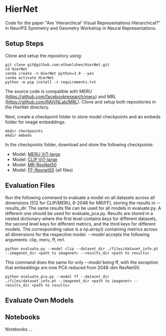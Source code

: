 # HierNet
Code for the paper "Are 'Hierarchical' Visual Representations Hierarchical?" in NeurIPS Symmetry and Geometry Workshop in Neural Representations.

## Setup Steps
Clone and setup the repository using:
```
git clone git@github.com:ethanlshen/HierNet.git
cd HierNet
conda create -n HierNet python=3.9 --yes
conda activate HierNet
python -m pip install -r requirements.txt
```
The source code is compatible with MERU (https://github.com/facebookresearch/meru) and MRL (https://github.com/RAIVNLab/MRL). 
Clone and setup both repositories in the HierNet directory.

Next, create a checkpoint folder to store model checkpoints and an embeds folder for image embeddings.
```
mkdir checkpoints
mkdir embeds
```
In the checkpoints folder, download and store the following checkpoints:
- Model: [MERU ViT-large](https://dl.fbaipublicfiles.com/meru/meru_vit_l.pth)
- Model: [CLIP ViT-large](https://dl.fbaipublicfiles.com/meru/clip_vit_l.pth)
- Model: [MR-ResNet50](https://drive.google.com/file/d/1SnY6H3tbv4OkFZhfq7UgenFQ42faNjih/view?usp=drive_link)
- Model: [FF-Resnet50](https://drive.google.com/drive/folders/1Kb4KwpTPzX6VNZqzh7X6jHjUaicVEmcw?usp=drive_link) (all files)
## Evaluation Files
Run the following command to evaluate a model on all datasets across all dimensions (512 for CLIP/MERU, 8-2048 for MR/FF), storing the results in --results_dir. The same results file can be used for all models in evaluate.py. A different one should be used for evaluate_pca.py. Results are stored in a nested dictionary where the first level contains keys for different datasets, the second level keys for different metrics, and the third keys for different models. The corresponding value is a np.array() containing metrics across all dimensions for the respective model.
*--model* accepts the following arguments: clip, meru, ff, mrl.
```
python evaluate.py --model clip --dataset_dir ./files/dataset_info.pt --imagenet_dir <path to imagenet> --results_dir <path to results>
```
This command does the same for only *--model* being ff, with the exception that embeddings are now PCA reduced from 2048-dim ResNet50.
```
python evaluate_pca.py --model ff --dataset_dir ./files/dataset_info.pt --imagenet_dir <path to imagenet> --results_dir <path to results>
```
## Evaluate Own Models

## Notebooks
Notebooks ...

